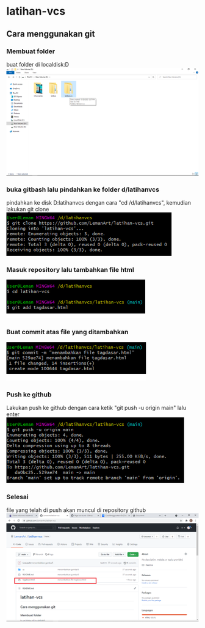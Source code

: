 # latihan-vcs

## Cara menggunakan git

### Membuat folder
buat folder di localdisk:D
![gambar1](ss/createfolder.png)

### buka gitbash lalu pindahkan ke folder d/latihanvcs
pindahkan ke disk D:latihanvcs dengan cara "cd /d/latihanvcs", kemudian lakukan git clone
![gambar2](ss/1.png)

### Masuk repository lalu tambahkan file html
![gambar3](ss/2.png)

### Buat commit atas file yang ditambahkan
![gambar4](ss/3.png)

### Push ke github
Lakukan push ke github dengan cara ketik "git push -u origin main" lalu enter
![gambar5](ss/4.png)

### Selesai
file yang telah di push akan muncul di repository github
![gambar6](ss/finish.png)
